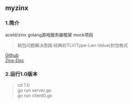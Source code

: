 ## myzinx
### 1.简介
aceId/zinx golang游戏服务器框架 mock项目<br/>

>粘包问题解决思路:经典的TLV(Type-Len-Value)封包格式<br/>

[Github](https://github.com/aceld/zinx)<br/>
[Zinx-Doc](https://www.yuque.com/aceld/npyr8s)<br/>

### 2.运行1.0版本
>cd 1.0<br/>
go run server.go<br/>
go run client0.go<br/>